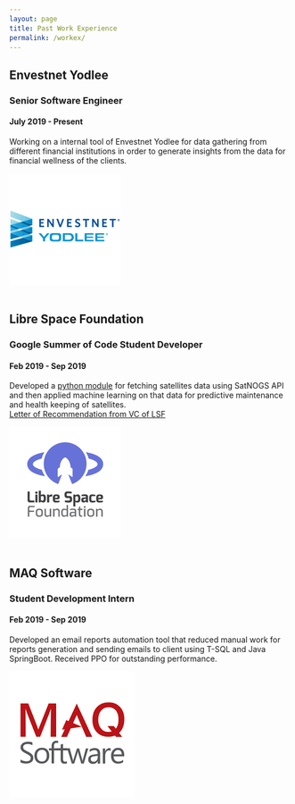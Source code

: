 ```yaml
---
layout: page
title: Past Work Experience
permalink: /workex/
---
```

<section id="portfolio-work">
   <div class="container">
      <div class="row-eq-height">
         <div class="col-md-7 col-sm-12">
            <div class="block">
               <h2>Envestnet Yodlee</h2>
               <h3>Senior Software Engineer</h3>
               <h4>July 2019 - Present</h4>
               <p>Working on a internal tool of Envestnet Yodlee
                  for data gathering from different financial
                  institutions in order to generate insights from
                  the data for financial wellness of the clients.
               </p>
            </div>
         </div>
         <div class="col-md-5 col-sm-12">
            <div class="profile" style="border: 0px;">
               <img src="/static/img/envestnet.png" alt="Img">
            </div>
         </div>
      </div>
      <br>
      <div class="row-eq-height">
         <div class="col-md-7 col-sm-12">
            <div class="block">
               <h2>Libre Space Foundation</h2>
               <h3>Google Summer of Code Student Developer</h3>
               <h4>Feb 2019 - Sep 2019</h4>
               <p>Developed a <a href="https://gitlab.com/crespum/polaris" target="_blank">python module</a> for fetching satellites data using SatNOGS API and then applied machine learning on that data for predictive maintenance and health keeping of satellites.<br>
                <a href="https://drive.google.com/file/d/0B2sawsJCSOgqWUxncW1IWHg3andGcmltd05hTG13b2szUllJ/view" target="_blank">Letter of Recommendation from VC of LSF</a>
               </p>
            </div>
         </div>
         <div class="col-md-5 col-sm-12">
            <div class="profile" style="border: 0px;">
               <img src="/static/img/lsf.png" alt="Img" border="0">
            </div>
         </div>
      </div>
      <br>
      <div class="row-eq-height">
         <div class="col-md-7 col-sm-12">
            <div class="block">
               <h2>MAQ Software</h2>
               <h3>Student Development Intern</h3>
               <h4>Feb 2019 - Sep 2019</h4>
               <p>Developed an email reports automation tool
that reduced manual work for reports
generation and sending emails to client using
T-SQL and Java SpringBoot. Received PPO for
outstanding performance.
                <p>
            </div>
         </div>
         <div class="col-md-5 col-sm-12">
            <div class="profile" style="border: 0px;">
               <img src="/static/img/maq.png" alt="Img" border="0">
            </div>
         </div>
      </div>
   </div>
</section>
